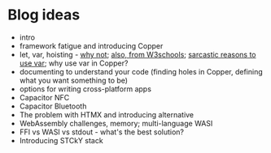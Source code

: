 # Blog ideas

* intro
* framework fatigue and introducing Copper
* let, var, hoisting - [why not](https://kesharvani.hashnode.dev/why-using-var-is-a-bad-practice-in-javascript); [also, from W3schools](https://www.w3schools.com/js/js_variables.asp#:~:text=The%20var%20keyword%20was%20used,code%20written%20for%20older%20browsers.); [sarcastic reasons to use var](https://dev.to/paritho/3-reasons-to-use-var-in-javascript-1hoe); why use var in Copper?
* documenting to understand your code (finding holes in Copper, defining what you want something to be)
* options for writing cross-platform apps
* Capacitor NFC
* Capacitor Bluetooth
* The problem with HTMX and introducing alternative
* WebAssembly challenges, memory; multi-language WASI
* FFI vs WASI vs stdout - what's the best solution?
* Introducing STCkY stack
